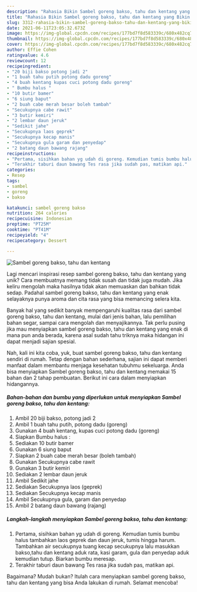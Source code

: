 ```yaml
---
description: "Rahasia Bikin Sambel goreng bakso, tahu dan kentang yang Bikin Ngiler"
title: "Rahasia Bikin Sambel goreng bakso, tahu dan kentang yang Bikin Ngiler"
slug: 3312-rahasia-bikin-sambel-goreng-bakso-tahu-dan-kentang-yang-bikin-ngiler
date: 2021-06-11T23:05:32.673Z
image: https://img-global.cpcdn.com/recipes/177bd7f8d583339c/680x482cq70/sambel-goreng-bakso-tahu-dan-kentang-foto-resep-utama.jpg
thumbnail: https://img-global.cpcdn.com/recipes/177bd7f8d583339c/680x482cq70/sambel-goreng-bakso-tahu-dan-kentang-foto-resep-utama.jpg
cover: https://img-global.cpcdn.com/recipes/177bd7f8d583339c/680x482cq70/sambel-goreng-bakso-tahu-dan-kentang-foto-resep-utama.jpg
author: Effie Cohen
ratingvalue: 4.6
reviewcount: 12
recipeingredient:
- "20 biji bakso potong jadi 2"
- "1 buah tahu putih potong dadu goreng"
- "4 buah kentang kupas cuci potong dadu goreng"
- " Bumbu halus "
- "10 butir bamer"
- "6 siung baput"
- "2 buah cabe merah besar boleh tambah"
- "Secukupnya cabe rawit"
- "3 butir kemiri"
- "2 lembar daun jeruk"
- "Sedikit jahe"
- "Secukupnya laos geprek"
- "Secukupnya kecap manis"
- "Secukupnya gula garam dan penyedap"
- "2 batang daun bawang rajang"
recipeinstructions:
- "Pertama, sisihkan bahan yg udah di goreng. Kemudian tumis bumbu halus tambahkan laos geprek dan daun jeruk, tumis hingga harum. Tambahkan air secukupnya tuang kecap secukupnya lalu masukkan bakso,tahu dan kentang aduk rata, kasi garam, gula dan penyedap aduk kemudian tutup. Biarkan bumbu meresap."
- "Terakhir taburi daun bawang Tes rasa jika sudah pas, matikan api."
categories:
- Resep
tags:
- sambel
- goreng
- bakso

katakunci: sambel goreng bakso 
nutrition: 264 calories
recipecuisine: Indonesian
preptime: "PT25M"
cooktime: "PT41M"
recipeyield: "4"
recipecategory: Dessert

---
```



![Sambel goreng bakso, tahu dan kentang](https://img-global.cpcdn.com/recipes/177bd7f8d583339c/680x482cq70/sambel-goreng-bakso-tahu-dan-kentang-foto-resep-utama.jpg)

Lagi mencari inspirasi resep sambel goreng bakso, tahu dan kentang yang unik? Cara membuatnya memang tidak susah dan tidak juga mudah. Jika keliru mengolah maka hasilnya tidak akan memuaskan dan bahkan tidak sedap. Padahal sambel goreng bakso, tahu dan kentang yang enak selayaknya punya aroma dan cita rasa yang bisa memancing selera kita.

Banyak hal yang sedikit banyak mempengaruhi kualitas rasa dari sambel goreng bakso, tahu dan kentang, mulai dari jenis bahan, lalu pemilihan bahan segar, sampai cara mengolah dan menyajikannya. Tak perlu pusing jika mau menyiapkan sambel goreng bakso, tahu dan kentang yang enak di mana pun anda berada, karena asal sudah tahu triknya maka hidangan ini dapat menjadi sajian spesial.




Nah, kali ini kita coba, yuk, buat sambel goreng bakso, tahu dan kentang sendiri di rumah. Tetap dengan bahan sederhana, sajian ini dapat memberi manfaat dalam membantu menjaga kesehatan tubuhmu sekeluarga. Anda bisa menyiapkan Sambel goreng bakso, tahu dan kentang memakai 15 bahan dan 2 tahap pembuatan. Berikut ini cara dalam menyiapkan hidangannya.

<!--inarticleads1-->

##### Bahan-bahan dan bumbu yang diperlukan untuk menyiapkan Sambel goreng bakso, tahu dan kentang:

1. Ambil 20 biji bakso, potong jadi 2
1. Ambil 1 buah tahu putih, potong dadu (goreng)
1. Gunakan 4 buah kentang, kupas cuci potong dadu (goreng)
1. Siapkan  Bumbu halus :
1. Sediakan 10 butir bamer
1. Gunakan 6 siung baput
1. Siapkan 2 buah cabe merah besar (boleh tambah)
1. Gunakan Secukupnya cabe rawit
1. Gunakan 3 butir kemiri
1. Sediakan 2 lembar daun jeruk
1. Ambil Sedikit jahe
1. Sediakan Secukupnya laos (geprek)
1. Sediakan Secukupnya kecap manis
1. Ambil Secukupnya gula, garam dan penyedap
1. Ambil 2 batang daun bawang (rajang)




<!--inarticleads2-->

##### Langkah-langkah menyiapkan Sambel goreng bakso, tahu dan kentang:

1. Pertama, sisihkan bahan yg udah di goreng. Kemudian tumis bumbu halus tambahkan laos geprek dan daun jeruk, tumis hingga harum. Tambahkan air secukupnya tuang kecap secukupnya lalu masukkan bakso,tahu dan kentang aduk rata, kasi garam, gula dan penyedap aduk kemudian tutup. Biarkan bumbu meresap.
1. Terakhir taburi daun bawang Tes rasa jika sudah pas, matikan api.




Bagaimana? Mudah bukan? Itulah cara menyiapkan sambel goreng bakso, tahu dan kentang yang bisa Anda lakukan di rumah. Selamat mencoba!

